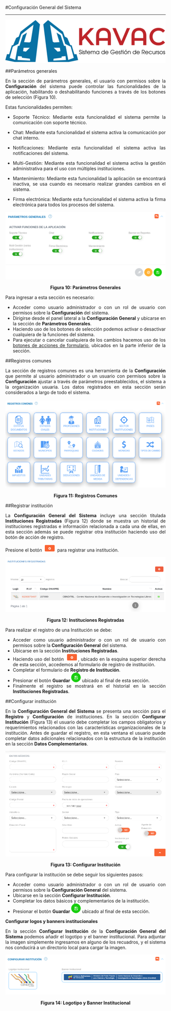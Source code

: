 #Configuración General del Sistema  
**********************************
<div style="text-align: justify;">

![Screenshot](../img/logokavac.png#imagen)

##Parámetros generales


En la sección de parámetros generales, el usuario con permisos sobre la **Configuración** del sistema puede controlar las funcionalidades de la aplicación, habilitando o deshabilitando funciones a través de los botones de selección (Figura 10). 

Estas funcionalidades permiten:

- Soporte Técnico: Mediante esta funcionalidad el sistema permite la comunicación con soporte técnico.

- Chat: Mediante esta funcionalidad el sistema activa la comunicación por chat interno.

- Notificaciones: Mediante esta funcionalidad el sistema activa las notificaciones del sistema. 

- Multi-Gestión: Mediante esta funcionalidad el sistema activa la gestión administrativa para el uso con múltiples instituciones.

- Mantenimiento: Mediante esta funcionalidad la aplicación se encontrará inactiva, se usa cuando es necesario realizar grandes cambios en el sistema.

- Firma electrónica: Mediante esta funcionalidad el sistema activa la firma electrónica para todos los procesos del sistema.

![Screenshot](../img/figure_10.png)<div style="text-align: center;font-weight: bold">Figura 10: Parámetros Generales</div>

Para ingresar  a esta sección es necesario:

- Acceder como usuario administrador o con un rol de usuario con permisos sobre la **Configuración** del sistema.
- Dirigirse desde el panel lateral a la **Configuración General** y ubicarse en la sección de **Parámetros Generales**. 
- Haciendo uso de los botones de selección podemos activar o desactivar cualquiera de la funciones del sistema.
- Para ejecutar o cancelar cualquiera de los cambios hacemos uso de los [botones de acciones de formulario](/information/#botones), ubicados en la parte inferior de la sección. 

##Registros comunes


La sección de registros comunes es una herramienta de la **Configuración** que permite al usuario administrador o un usuario con permisos sobre la **Configuración** ajustar a través de parámetros preestablecidos, el sistema a la organización usuaria.   Los datos registrados en esta sección serán considerados a largo de todo el sistema.


![Screenshot](../img/figure_11.png)<div style="text-align: center;font-weight: bold">Figura 11: Registros Comunes</div>

##Registrar institución  


La **Configuración General del Sistema** incluye una sección titulada **Instituciones Registradas** (Figura 12) donde se muestra un historial de instituciones registradas e información relacionada a cada una de ellas, en esta sección además se puede registrar otra institución haciendo uso del botón de acción de registro.   

Presione el botón ![Screenshot](../img/figure_btn_create.png) para registrar una institución. 

![Screenshot](../img/figure_12.png)<div style="text-align: center;font-weight: bold">Figura 12: Instituciones Registradas</div>

Para realizar el registro de una Institución se debe:

- Acceder como usuario administrador o con un rol de usuario con permisos sobre la **Configuración General** del sistema.
- Ubicarse en la sección **Instituciones Registradas**.
- Haciendo uso del botón ![Screenshot](../img/figure_btn_create.png), ubicado en la esquina superior derecha de esta sección, accedemos al formulario de registro de institución. 
- Completar el formulario de **Registro de Institución**. 
- Presionar el botón **Guardar** ![Screenshot](../img/save.png) ubicado al final de esta sección.
- Finalmente el registro se mostrará en el historial en la sección **Instituciones Registradas**. 	


##Configurar institución 


En la **Configuración General del Sistema** se presenta una sección para el **Registro** y **Configuración** de instituciones.  En la sección **Configurar Institución** (Figura 13) el usuario debe completar los campos obligatorios y requerimientos relacionados con las características organizacionales de la institución.   Antes de guardar el registro, en esta ventana el usuario puede completar datos adicionales relacionados con la estructura de la institución en la sección **Datos Complementarios**.  


![Screenshot](../img/figure_13.png)<div style="text-align: center;font-weight: bold">Figura 13: Configurar Institución</div>


Para configurar la institución se debe seguir los siguientes pasos: 

- Acceder como usuario administrador o con un rol de usuario con permisos sobre la **Configuración General** del sistema.
- Ubicarse en la sección **Configurar Institución**.
- Completar los datos básicos y complementarios de la institución.
- Presionar el botón **Guardar** ![Screenshot](../img/save.png) ubicado al final de esta sección.

**Configurar logos y banners institucionales** 


En la sección **Configurar Institución** de la **Configuración General del Sistema** podemos añadir el logotipo y el banner institucional.  Para adjuntar la imagen simplemente ingresamos en alguno de los recuadros, y el sistema nos conducirá a un directorio local para cargar la imagen. 

![Screenshot](../img/figure_14.png)<div style="text-align: center;font-weight: bold">Figura 14: Logotipo y Banner Institucional</div>

</div>